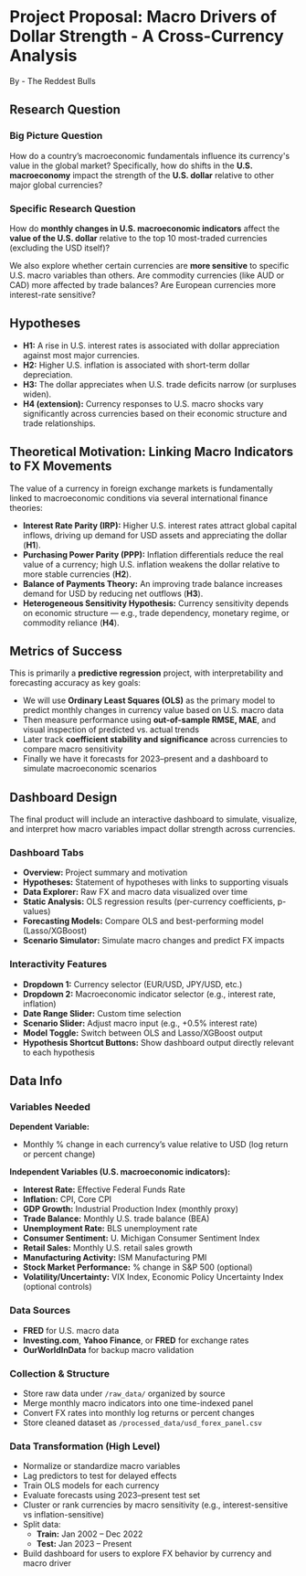 # Project Proposal: Macro Drivers of Dollar Strength - A Cross-Currency Analysis 
By - The Reddest Bulls


## Research Question

### Big Picture Question  
How do a country’s macroeconomic fundamentals influence its currency's value in the global market? Specifically, how do shifts in the **U.S. macroeconomy** impact the strength of the **U.S. dollar** relative to other major global currencies?

### Specific Research Question  
How do **monthly changes in U.S. macroeconomic indicators** affect the **value of the U.S. dollar** relative to the top 10 most-traded currencies (excluding the USD itself)?

We also explore whether certain currencies are **more sensitive** to specific U.S. macro variables than others. Are commodity currencies (like AUD or CAD) more affected by trade balances? Are European currencies more interest-rate sensitive?

## Hypotheses  
- **H1:** A rise in U.S. interest rates is associated with dollar appreciation against most major currencies.  
- **H2:** Higher U.S. inflation is associated with short-term dollar depreciation.  
- **H3:** The dollar appreciates when U.S. trade deficits narrow (or surpluses widen).  
- **H4 (extension):** Currency responses to U.S. macro shocks vary significantly across currencies based on their economic structure and trade relationships.

## Theoretical Motivation: Linking Macro Indicators to FX Movements

The value of a currency in foreign exchange markets is fundamentally linked to macroeconomic conditions via several international finance theories:

- **Interest Rate Parity (IRP):** Higher U.S. interest rates attract global capital inflows, driving up demand for USD assets and appreciating the dollar (**H1**).
- **Purchasing Power Parity (PPP):** Inflation differentials reduce the real value of a currency; high U.S. inflation weakens the dollar relative to more stable currencies (**H2**).
- **Balance of Payments Theory:** An improving trade balance increases demand for USD by reducing net outflows (**H3**).
- **Heterogeneous Sensitivity Hypothesis:** Currency sensitivity depends on economic structure — e.g., trade dependency, monetary regime, or commodity reliance (**H4**).

## Metrics of Success  
This is primarily a **predictive regression** project, with interpretability and forecasting accuracy as key goals:
- We will use **Ordinary Least Squares (OLS)** as the primary model to predict monthly changes in currency value based on U.S. macro data
- Then measure performance using **out-of-sample RMSE, MAE**, and visual inspection of predicted vs. actual trends
- Later track **coefficient stability and significance** across currencies to compare macro sensitivity
- Finally we have it forecasts for 2023–present and a dashboard to simulate macroeconomic scenarios

## Dashboard Design
The final product will include an interactive dashboard to simulate, visualize, and interpret how macro variables impact dollar strength across currencies.

### Dashboard Tabs

- **Overview:** Project summary and motivation
- **Hypotheses:** Statement of hypotheses with links to supporting visuals
- **Data Explorer:** Raw FX and macro data visualized over time
- **Static Analysis:** OLS regression results (per-currency coefficients, p-values)
- **Forecasting Models:** Compare OLS and best-performing model (Lasso/XGBoost)
- **Scenario Simulator:** Simulate macro changes and predict FX impacts

### Interactivity Features

- **Dropdown 1:** Currency selector (EUR/USD, JPY/USD, etc.)
- **Dropdown 2:** Macroeconomic indicator selector (e.g., interest rate, inflation)
- **Date Range Slider:** Custom time selection
- **Scenario Slider:** Adjust macro input (e.g., +0.5% interest rate)
- **Model Toggle:** Switch between OLS and Lasso/XGBoost output
- **Hypothesis Shortcut Buttons:** Show dashboard output directly relevant to each hypothesis

## Data Info

### Variables Needed

**Dependent Variable:**  
- Monthly % change in each currency’s value relative to USD (log return or percent change)

**Independent Variables (U.S. macroeconomic indicators):**  
- **Interest Rate:** Effective Federal Funds Rate  
- **Inflation:** CPI, Core CPI  
- **GDP Growth:** Industrial Production Index (monthly proxy)  
- **Trade Balance:** Monthly U.S. trade balance (BEA)  
- **Unemployment Rate:** BLS unemployment rate  
- **Consumer Sentiment:** U. Michigan Consumer Sentiment Index  
- **Retail Sales:** Monthly U.S. retail sales growth  
- **Manufacturing Activity:** ISM Manufacturing PMI  
- **Stock Market Performance:** % change in S&P 500 (optional)  
- **Volatility/Uncertainty:** VIX Index, Economic Policy Uncertainty Index (optional controls)

### Data Sources  
- **FRED** for U.S. macro data  
- **Investing.com**, **Yahoo Finance**, or **FRED** for exchange rates  
- **OurWorldInData** for backup macro validation

### Collection & Structure  
- Store raw data under `/raw_data/` organized by source  
- Merge monthly macro indicators into one time-indexed panel  
- Convert FX rates into monthly log returns or percent changes  
- Store cleaned dataset as `/processed_data/usd_forex_panel.csv`

### Data Transformation (High Level)  
- Normalize or standardize macro variables  
- Lag predictors to test for delayed effects  
- Train OLS models for each currency  
- Evaluate forecasts using 2023–present test set  
- Cluster or rank currencies by macro sensitivity (e.g., interest-sensitive vs inflation-sensitive)  
- Split data:
  - **Train:** Jan 2002 – Dec 2022  
  - **Test:** Jan 2023 – Present  
- Build dashboard for users to explore FX behavior by currency and macro driver
